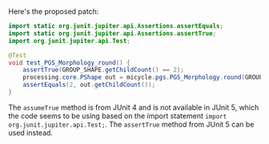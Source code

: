Here's the proposed patch:

```java
import static org.junit.jupiter.api.Assertions.assertEquals;
import static org.junit.jupiter.api.Assertions.assertTrue;
import org.junit.jupiter.api.Test;

@Test
void test_PGS_Morphology_round() {
    assertTrue(GROUP_SHAPE.getChildCount() == 2);
    processing.core.PShape out = micycle.pgs.PGS_Morphology.round(GROUP_SHAPE, 0.5);
    assertEquals(2, out.getChildCount());
}
```

The `assumeTrue` method is from JUnit 4 and is not available in JUnit 5, which the code seems to be using based on the import statement `import org.junit.jupiter.api.Test;`. The `assertTrue` method from JUnit 5 can be used instead.